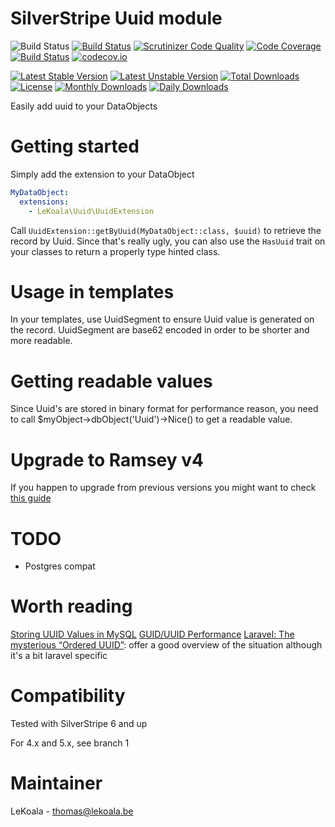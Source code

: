 # SilverStripe Uuid module

![Build Status](https://github.com/lekoala/silverstripe-uuid/actions/workflows/ci.yml/badge.svg)
[![Build Status](https://travis-ci.com/lekoala/silverstripe-uuid.svg?branch=master)](https://travis-ci.com/lekoala/silverstripe-uuid)
[![Scrutinizer Code Quality](https://scrutinizer-ci.com/g/lekoala/silverstripe-uuid/badges/quality-score.png?b=master)](https://scrutinizer-ci.com/g/lekoala/silverstripe-uuid/?branch=master)
[![Code Coverage](https://scrutinizer-ci.com/g/lekoala/silverstripe-uuid/badges/coverage.png?b=master)](https://scrutinizer-ci.com/g/lekoala/silverstripe-uuid/?branch=master)
[![Build Status](https://scrutinizer-ci.com/g/lekoala/silverstripe-uuid/badges/build.png?b=master)](https://scrutinizer-ci.com/g/lekoala/silverstripe-uuid/build-status/master)
[![codecov.io](https://codecov.io/github/lekoala/silverstripe-uuid/coverage.svg?branch=master)](https://codecov.io/github/lekoala/silverstripe-uuid?branch=master)

[![Latest Stable Version](https://poser.pugx.org/lekoala/silverstripe-uuid/version)](https://packagist.org/packages/lekoala/silverstripe-uuid)
[![Latest Unstable Version](https://poser.pugx.org/lekoala/silverstripe-uuid/v/unstable)](//packagist.org/packages/lekoala/silverstripe-uuid)
[![Total Downloads](https://poser.pugx.org/lekoala/silverstripe-uuid/downloads)](https://packagist.org/packages/lekoala/silverstripe-uuid)
[![License](https://poser.pugx.org/lekoala/silverstripe-uuid/license)](https://packagist.org/packages/lekoala/silverstripe-uuid)
[![Monthly Downloads](https://poser.pugx.org/lekoala/silverstripe-uuid/d/monthly)](https://packagist.org/packages/lekoala/silverstripe-uuid)
[![Daily Downloads](https://poser.pugx.org/lekoala/silverstripe-uuid/d/daily)](https://packagist.org/packages/lekoala/silverstripe-uuid)

Easily add uuid to your DataObjects

# Getting started

Simply add the extension to your DataObject

```yml
MyDataObject:
  extensions:
    - LeKoala\Uuid\UuidExtension
```

Call `UuidExtension::getByUuid(MyDataObject::class, $uuid)` to retrieve the record by Uuid.
Since that's really ugly, you can also use the `HasUuid` trait on your classes to return a properly type hinted class.

# Usage in templates

In your templates, use UuidSegment to ensure Uuid value is generated on the record.
UuidSegment are base62 encoded in order to be shorter and more readable.

# Getting readable values

Since Uuid's are stored in binary format for performance reason, you need to call $myObject->dbObject('Uuid')->Nice()
to get a readable value.

# Upgrade to Ramsey v4

If you happen to upgrade from previous versions you might want to check [this guide](https://uuid.ramsey.dev/en/latest/upgrading/3-to-4.html)

# TODO

- Postgres compat

# Worth reading

[Storing UUID Values in MySQL](https://www.percona.com/blog/2014/12/19/store-uuid-optimized-way/)
[GUID/UUID Performance](https://mariadb.com/kb/en/guiduuid-performance/)
[Laravel: The mysterious “Ordered UUID”](https://itnext.io/laravel-the-mysterious-ordered-uuid-29e7500b4f8): offer a good overview of the situation although it's a bit laravel specific

# Compatibility

Tested with SilverStripe 6 and up

For 4.x and 5.x, see branch 1

# Maintainer

LeKoala - thomas@lekoala.be
